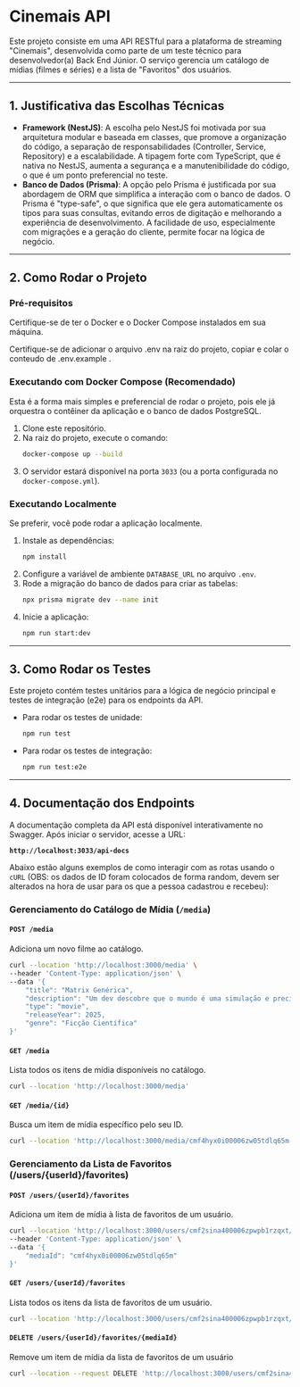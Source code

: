 # Cinemais API

Este projeto consiste em uma API RESTful para a plataforma de streaming "Cinemais", desenvolvida como parte de um teste técnico para desenvolvedor(a) Back End Júnior. O serviço gerencia um catálogo de mídias (filmes e séries) e a lista de "Favoritos" dos usuários.

---

## 1. Justificativa das Escolhas Técnicas

* **Framework (NestJS)**: A escolha pelo NestJS foi motivada por sua arquitetura modular e baseada em classes, que promove a organização do código, a separação de responsabilidades (Controller, Service, Repository) e a escalabilidade. A tipagem forte com TypeScript, que é nativa no NestJS, aumenta a segurança e a manutenibilidade do código, o que é um ponto preferencial no teste.
* **Banco de Dados (Prisma)**: A opção pelo Prisma é justificada por sua abordagem de ORM que simplifica a interação com o banco de dados. O Prisma é "type-safe", o que significa que ele gera automaticamente os tipos para suas consultas, evitando erros de digitação e melhorando a experiência de desenvolvimento. A facilidade de uso, especialmente com migrações e a geração do cliente, permite focar na lógica de negócio.

---

## 2. Como Rodar o Projeto

### Pré-requisitos
Certifique-se de ter o Docker e o Docker Compose instalados em sua máquina.

Certifique-se de adicionar o arquivo .env na raiz do projeto, copiar e colar o conteudo de .env.example .

### Executando com Docker Compose (Recomendado)
Esta é a forma mais simples e preferencial de rodar o projeto, pois ele já orquestra o contêiner da aplicação e o banco de dados PostgreSQL.

1.  Clone este repositório.
2.  Na raiz do projeto, execute o comando:
    ```bash
    docker-compose up --build
    ```
3.  O servidor estará disponível na porta `3033` (ou a porta configurada no `docker-compose.yml`).

### Executando Localmente
Se preferir, você pode rodar a aplicação localmente.

1.  Instale as dependências:
    ```bash
    npm install
    ```
2.  Configure a variável de ambiente `DATABASE_URL` no arquivo `.env`.
3.  Rode a migração do banco de dados para criar as tabelas:
    ```bash
    npx prisma migrate dev --name init
    ```
4.  Inicie a aplicação:
    ```bash
    npm run start:dev
    ```

---

## 3. Como Rodar os Testes

Este projeto contém testes unitários para a lógica de negócio principal e testes de integração (e2e) para os endpoints da API.

* Para rodar os testes de unidade:
    ```bash
    npm run test
    ```
* Para rodar os testes de integração:
    ```bash
    npm run test:e2e
    ```

---

## 4. Documentação dos Endpoints

A documentação completa da API está disponível interativamente no Swagger. Após iniciar o servidor, acesse a URL:

**`http://localhost:3033/api-docs`**

Abaixo estão alguns exemplos de como interagir com as rotas usando o `cURL` (OBS: os dados de ID foram colocados de forma random, devem ser alterados na hora de usar para os que a pessoa cadastrou e recebeu):

### Gerenciamento do Catálogo de Mídia (`/media`)

#### **`POST /media`**
Adiciona um novo filme ao catálogo.

```bash
curl --location 'http://localhost:3000/media' \
--header 'Content-Type: application/json' \
--data '{
    "title": "Matrix Genérica",
    "description": "Um dev descobre que o mundo é uma simulação e precisa debugá-lo.",
    "type": "movie",
    "releaseYear": 2025,
    "genre": "Ficção Científica"
}'
```

#### **`GET /media`**
Lista todos os itens de mídia disponíveis no catálogo.

```bash
curl --location 'http://localhost:3000/media'
```

#### **`GET /media/{id}`**
Busca um item de mídia específico pelo seu ID.

```bash
curl --location 'http://localhost:3000/media/cmf4hyx0i00006zw05tdlq65m'
```

### Gerenciamento da Lista de Favoritos (/users/{userId}/favorites)

#### **`POST /users/{userId}/favorites`**
Adiciona um item de mídia à lista de favoritos de um usuário.

```bash
curl --location 'http://localhost:3000/users/cmf2sina400006zpwpb1rzqxt/favorites' \
--header 'Content-Type: application/json' \
--data '{
    "mediaId": "cmf4hyx0i00006zw05tdlq65m"
}'
```

#### **`GET /users/{userId}/favorites`**
Lista todos os itens da lista de favoritos de um usuário.

```bash
curl --location 'http://localhost:3000/users/cmf2sina400006zpwpb1rzqxt/favorites'
```

#### **`DELETE /users/{userId}/favorites/{mediaId}`**
Remove um item de mídia da lista de favoritos de um usuário

```bash
curl --location --request DELETE 'http://localhost:3000/users/cmf2sina400006zpwpb1rzqxt/favorites/cmf4hyx0i00006zw05tdlq65m'
```